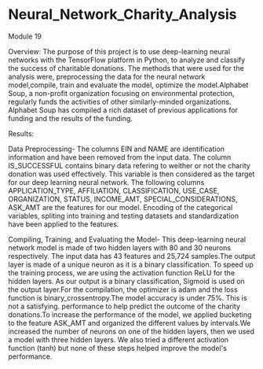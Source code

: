 # Neural_Network_Charity_Analysis
Module 19

Overview: The purpose of this project is to use deep-learning neural networks with the TensorFlow platform in Python, to analyze and classify the success of charitable donations. The methods that were used for the analysis were, preprocessing the data for the neural network model,compile, train and evaluate the model,
optimize the model.Alphabet Soup, a non-profit organization focusing on environmental protection, regularly funds the activities of other similarly-minded organizations. Alphabet Soup has compiled a rich dataset of previous applications for funding and the results of the funding.


Results:

Data Preprocessing- 
The columns EIN and NAME are identification information and have been removed from the input data.
The column IS_SUCCESSFUL contains binary data refering to weither or not the charity donation was used effectively. This variable is then considered as the target for our deep learning neural network.
The following columns APPLICATION_TYPE, AFFILIATION, CLASSIFICATION, USE_CASE, ORGANIZATION, STATUS, INCOME_AMT, SPECIAL_CONSIDERATIONS, ASK_AMT are the features for our model.
Encoding of the categorical variables, spliting into training and testing datasets and standardization have been applied to the features.

Compiling, Training, and Evaluating the Model- 
This deep-learning neural network model is made of two hidden layers with 80 and 30 neurons respectively.
The input data has 43 features and 25,724 samples.The output layer is made of a unique neuron as it is a binary classification.
To speed up the training process, we are using the activation function ReLU for the hidden layers. As our output is a binary classification, Sigmoid is used on the output layer.For the compilation, the optimizer is adam and the loss function is binary_crossentropy.The model accuracy is under 75%. This is not a satisfying. performance to help predict the outcome of the charity donations.To increase the performance of the model, we applied bucketing to the feature ASK_AMT and organized the different values by intervals.We increased the number of neurons on one of the hidden layers, then we used a model with three hidden layers.
We also tried a different activation function (tanh) but none of these steps helped improve the model's performance.


